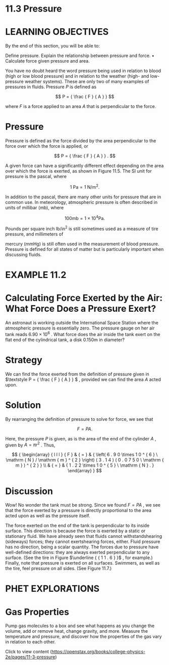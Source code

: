 # 11.3 Pressure

# LEARNING OBJECTIVES

By the end of this section, you will be able to:

Define pressure. Explain the relationship between pressure and force. • Calculate force given pressure and area.

You have no doubt heard the word pressure being used in relation to blood (high or low blood pressure) and in relation to the weather (high- and low-pressure weather systems). These are only two of many examples of pressures in fluids. Pressure $P$ is defined as

$$
P = { \frac { F } { A } }
$$

where $F$ is a force applied to an area $A$ that is perpendicular to the force.

# Pressure

Pressure is defined as the force divided by the area perpendicular to the force over which the force is applied, or

$$
P = { \frac { F } { A } } .
$$

A given force can have a significantly different effect depending on the area over which the force is exerted, as shown in Figure 11.5. The SI unit for pressure is the pascal, where

$$
\mathrm { 1 ~ P a } = \mathrm { 1 ~ N / m } ^ { 2 } .
$$

In addition to the pascal, there are many other units for pressure that are in common use. In meteorology, atmospheric pressure is often described in units of millibar (mb), where

$$
1 0 0 \mathrm { m b } = 1 \times 1 0 ^ { 4 } \mathrm { P a } .
$$

Pounds per square inch $\mathrm { { I b } } / \mathrm { { i n } } ^ { 2 }$ is still sometimes used as a measure of tire pressure, and millimeters of

mercury $( \mathsf { m m } \mathsf { H } \mathsf { g } )$ is still often used in the measurement of blood pressure. Pressure is defined for all states of matter but is particularly important when discussing fluids.

# EXAMPLE 11.2

# Calculating Force Exerted by the Air: What Force Does a Pressure Exert?

An astronaut is working outside the International Space Station where the atmospheric pressure is essentially zero. The pressure gauge on her air tank reads $6 . 9 0 \times 1 0 ^ { 6 }$ . What force does the air inside the tank exert on the flat end of the cylindrical tank, a disk $0 . 1 5 0 \mathrm { m }$ in diameter?

# Strategy

We can find the force exerted from the definition of pressure given in $\textstyle P = { \frac { F } { A } } $ , provided we can find the area $A$ acted upon.

# Solution

By rearranging the definition of pressure to solve for force, we see that

$$
F = P A .
$$

Here, the pressure $P$ is given, as is the area of the end of the cylinder $A$ , given by $A = \pi r ^ { 2 }$ . Thus,

$$
{ \begin{array} { l l l } { F } & { = } & { \left( 6 . 9 0 \times 1 0 ^ { 6 } \ \mathrm { N } / \mathrm { m } ^ { 2 } \right) ( 3 . 1 4 ) ( 0 . 0 7 5 0 \ \mathrm { m } ) ^ { 2 } } \\ & { = } & { 1 . 2 2 \times 1 0 ^ { 5 } \ \mathrm { N } . } \end{array} }
$$

# Discussion

Wow! No wonder the tank must be strong. Since we found $F = P A$ , we see that the force exerted by a pressure is directly proportional to the area acted upon as well as the pressure itself.

The force exerted on the end of the tank is perpendicular to its inside surface. This direction is because the force is exerted by a static or stationary fluid. We have already seen that fluids cannot withstandshearing (sideways) forces; they cannot exertshearing forces, either. Fluid pressure has no direction, being a scalar quantity. The forces due to pressure have well-defined directions: they are always exerted perpendicular to any surface. (See the tire in Figure $\underline { { 1 1 . 6 } }$ , for example.) Finally, note that pressure is exerted on all surfaces. Swimmers, as well as the tire, feel pressure on all sides. (See Figure 11.7.)

# PHET EXPLORATIONS

# Gas Properties

Pump gas molecules to a box and see what happens as you change the volume, add or remove heat, change gravity, and more. Measure the temperature and pressure, and discover how the properties of the gas vary in relation to each other.

Click to view content (https://openstax.org/books/college-physics-2e/pages/11-3-pressure)